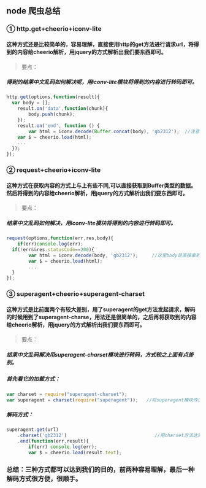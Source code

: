## node 爬虫总结

### ① http.get+cheerio+iconv-lite
#### 这种方式还是比较简单的，容易理解，直接使用http的get方法进行请求url，将得到的内容给cheerio解析，用jquery的方式解析出我们要东西即可。

> 要点：
##### 得到的结果中文乱码如何解决呢，用iconv-lite模块将得到的内容进行转码即可。
```javascript
http.get(options,function(result){
  var body = [];
	result.on('data',function(chunk){
		body.push(chunk);
	});
	result.on('end', function () {
		var html = iconv.decode(Buffer.concat(body), 'gb2312');  //注意这里body是数组
    var $ = cheerio.load(html);
    ...
  });
});
```

### ② request+cheerio+iconv-lite
#### 这种方式在获取内容的方式上与上有些不同,可以直接获取到Buffer类型的数据。然后将得到的内容给cheerio解析，用jquery的方式解析出我们要东西即可。

> 要点：
##### 结果中文乱码如何解决，用iconv-lite模块将得到的内容进行转码即可。
```javascript
request(options,function(err,res,body){
	if(err)console.log(err);
  if(!err&&res.statusCode==200){
		var html = iconv.decode(body, 'gb2312');     //这里body是直接拿到的是Buffer类型的数据，可以直接解码。
		var $ = cheerio.load(html);
        ...
  }
});
```

### ③ superagent+cheerio+superagent-charset
#### 这种方式是比前面两个有较大差别，用了superagent的get方法发起请求，解码的时候用到了superagent-charse，用法还是很简单的，之后再将获取到的内容给cheerio解析，用jquery的方式解析出我们要东西即可。

> 要点：
##### 结果中文乱码解决用superagent-charset模块进行转码，方式较之上面有点差别。

##### 首先看它的加载方式：
```javascript
var charset = require("superagent-charset");
var superagent = charset(require("superagent"));   //将superagent模块传递给superagent-charset
```
##### 解码方式：
```javascript
superagent.get(url)
	.charset('gb2312')                                //用charset方法达到解码效果。
	.end(function(err,result){
		if(err) console.log(err);
		var $ = cheerio.load(result.text);
```

### 总结：三种方式都可以达到我们的目的，前两种容易理解，最后一种解码方式很方便，很顺手。
